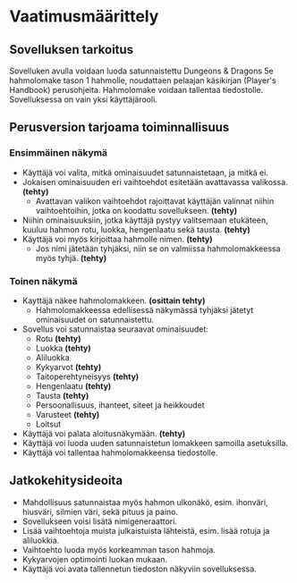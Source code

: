 # Vaatimusmäärittely

## Sovelluksen tarkoitus

Sovelluken avulla voidaan luoda satunnaistettu Dungeons & Dragons 5e hahmolomake tason 1 hahmolle, noudattaen pelaajan käsikirjan (Player's Handbook) perusohjeita. Hahmolomake voidaan tallentaa tiedostolle. Sovelluksessa on vain yksi käyttäjärooli.

## Perusversion tarjoama toiminnallisuus

### Ensimmäinen näkymä
- Käyttäjä voi valita, mitkä ominaisuudet satunnaistetaan, ja mitkä ei.
- Jokaisen ominaisuuden eri vaihtoehdot esitetään avattavassa valikossa. **(tehty)**
  - Avattavan valikon vaihtoehdot rajoittavat käyttäjän valinnat niihin vaihtoehtoihin, jotka on koodattu sovellukseen. **(tehty)**
- Niihin ominaisuuksiin, jotka käyttäjä pystyy valitsemaan etukäteen, kuuluu hahmon rotu, luokka, hengenlaatu sekä tausta. **(tehty)**
- Käyttäjä voi myös kirjoittaa hahmolle nimen. **(tehty)**
  - Jos nimi jätetään tyhjäksi, niin se on valmiissa hahmolomakkeessa myös tyhjä. **(tehty)**

### Toinen näkymä
- Kayttäjä näkee hahmolomakkeen. **(osittain tehty)**
  - Hahmolomakkeessa edellisessä näkymässä tyhjäksi jätetyt ominaisuudet on satunnaistettu. 
- Sovellus voi satunnaistaa seuraavat ominaisuudet:
  - Rotu **(tehty)**
  - Luokka **(tehty)**
  - Aliluokka
  - Kykyarvot **(tehty)**
  - Taitoperehtyneisyys **(tehty)**
  - Hengenlaatu **(tehty)**
  - Tausta **(tehty)**
  - Persoonallisuus, ihanteet, siteet ja heikkoudet
  - Varusteet **(tehty)**
  - Loitsut
- Käyttäjä voi palata aloitusnäkymään. **(tehty)**
- Käyttäjä voi luoda uuden satunnaistetun lomakkeen samoilla asetuksilla.
- Käyttäjä voi tallentaa hahmolomakkeensa tiedostolle.

## Jatkokehitysideoita

- Mahdollisuus satunnaistaa myös hahmon ulkonäkö, esim. ihonväri, hiusväri, silmien väri, sekä pituus ja paino.
- Sovellukseen voisi lisätä nimigeneraattori.
- Lisää vaihtoehtoja muista julkaistuista lähteistä, esim. lisää rotuja ja aliluokkia.
- Vaihtoehto luoda myös korkeamman tason hahmoja.
- Kykyarvojen optimointi luokan mukaan.
- Käyttäjä voi avata tallennetun tiedoston näkyviin sovelluksessa.

